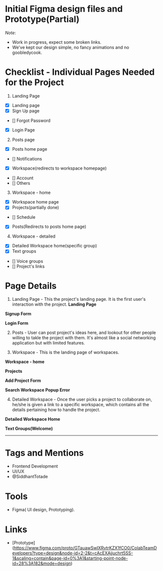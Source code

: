 # Initial Figma design files and Prototype(Partial) 
*Note*:
- Work in progress, expect some broken links.
- We've kept our design simple, no fancy animations and no goobledycook.
 

# Checklist - Individual Pages Needed for the Project
1. Landing Page 
- [x] Landing page
- [x] Sign Up page
- [] Forgot Password
- [x] Login Page

2. Posts page
- [x] Posts home page
- [] Notifications
- [x] Workspace(redirects to workspace homepage)
- [] Account
- [] Others

3. Workspace - home
- [x] Workspace home page
- [x] Projects(partially done)
- [] Schedule
- [x] Posts(Redirects to posts home page)

4. Workspace - detailed
- [x] Detailed Workspace home(specific group)
- [x] Text groups
- [] Voice groups
- [] Project's links

# Page Details
1. Landing Page - This the project's landing page. It is the first user's interaction with the project.
**Landing Page**

**Signup Form**

**Login Form**

2. Posts - User can post project's ideas here, and lookout for other people willing to takle the project with them. It's almost like a social networking application but with limited features.


3. Workspace - This is the landing page of workspaces.

**Workspace - home**

**Projects**

**Add Project Form**

**Search Workspace Popup Error**

4. Detailed Workspace - Once the user picks a project to collaborate on, he/she is given a link to a specific workspace, which contains all the details pertaining how to handle the project.

**Detailed Workspace Home**

**Text Groups(Welcome)**

****
# Tags and Mentions
* Frontend Development
* UI/UX
* @SiddhantTotade

# Tools
* Figma( UI design, Prototyping).

# Links
* [Prototype] (https://www.figma.com/proto/GTauawSwIXRvtrKZX1fCO0/ColabTeamDevelopers?type=design&node-id=2-2&t=cAcEXAjjuchrt5SS-1&scaling=contain&page-id=0%3A1&starting-point-node-id=28%3A182&mode=design)




